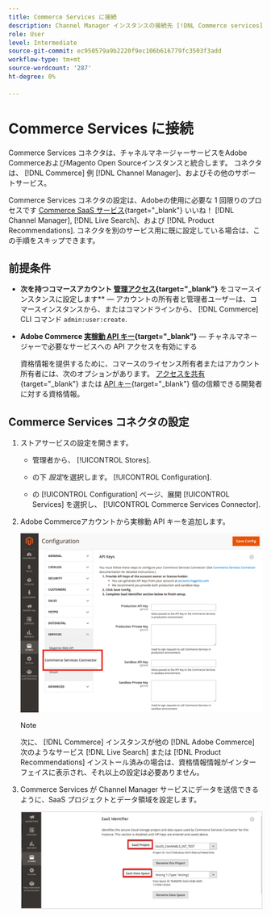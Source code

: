 ```yaml
---
title: Commerce Services に接続
description: Channel Manager インスタンスの接続先 [!DNL Commerce services] コマースインスタンス、チャネルマネージャー、およびその他のサポートサービス間でのデータ同期と通信を有効にする。
role: User
level: Intermediate
source-git-commit: ec950579a9b2220f9ec106b616779fc3503f3add
workflow-type: tm+mt
source-wordcount: '287'
ht-degree: 0%

---
```


# Commerce Services に接続

Commerce Services コネクタは、チャネルマネージャーサービスをAdobe CommerceおよびMagento Open Sourceインスタンスと統合します。 コネクタは、 [!DNL Commerce] 例 [!DNL Channel Manager]、およびその他のサポートサービス。

Commerce Services コネクタの設定は、Adobeの使用に必要な 1 回限りのプロセスです [Commerce SaaS サービス](https://experienceleague.adobe.com/docs/commerce-merchant-services/user-guides/home.html){target=&quot;_blank&quot;} いいね！ [!DNL Channel Manager], [!DNL Live Search]、および [!DNL Product Recommendations]. コネクタを別のサービス用に既に設定している場合は、この手順をスキップできます。

## 前提条件

- **次を持つコマースアカウント [管理アクセス](https://docs.magento.com/user-guide/stores/admin.html){target=&quot;_blank&quot;}** をコマースインスタンスに設定します** — アカウントの所有者と管理者ユーザーは、コマースインスタンスから、またはコマンドラインから、 [!DNL Commerce] CLI コマンド `admin:user:create`.

- **Adobe Commerce [実稼動 API キー](https://docs.magento.com/user-guide/system/saas.html#apikey){target=&quot;_blank&quot;}** — チャネルマネージャーで必要なサービスへの API アクセスを有効にする

   資格情報を提供するために、コマースのライセンス所有者またはアカウント所有者には、次のオプションがあります。
   [アクセスを共有](https://docs.magento.com/user-guide/magento/magento-account-share.html){target=&quot;_blank&quot;} または [API キー](https://docs.magento.com/user-guide/system/saas.html#apikey){target=&quot;_blank&quot;} 個の信頼できる開発者に対する資格情報。

## Commerce Services コネクタの設定

1. ストアサービスの設定を開きます。

   - 管理者から、 [!UICONTROL Stores].

   - の下 *設定*&#x200B;を選択します。 [!UICONTROL Configuration].

   - の [!UICONTROL Configuration] ページ、展開 [!UICONTROL Services] を選択し、 [!UICONTROL Commerce Services Connector].

1. Adobe Commerceアカウントから実稼動 API キーを追加します。

   ![[!DNL Commerce Service Connector] サービス [!DNL Admin] 表示](assets/commerce-services-connector-admin-service-view.png)


   >[!NOTE]
   >
   > 次に、 [!DNL Commerce] インスタンスが他の [!DNL Adobe Commerce] 次のようなサービス [!DNL Live Search] または [!DNL Product Recommendations] インストール済みの場合は、資格情報情報がインターフェイスに表示され、それ以上の設定は必要ありません。

1. Commerce Services が Channel Manager サービスにデータを送信できるように、SaaS プロジェクトとデータ領域を設定します。

   ![[!DNL Commerce Service Connector] での SaaS 識別子の設定 [!DNL Admin] 表示](assets/commerce-services-connector-saas-config.png)

